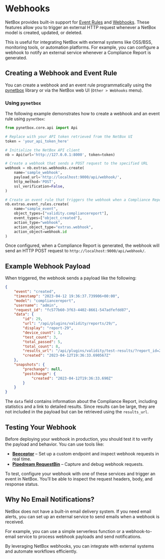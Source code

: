 # Webhooks

NetBox provides built-in support for [Event Rules](https://netboxlabs.com/docs/netbox/en/stable/models/extras/eventrule/) and [Webhooks](https://netboxlabs.com/docs/netbox/en/stable/models/extras/webhook/). These features allow you to trigger an external HTTP request whenever a NetBox model is created, updated, or deleted.

This is useful for integrating NetBox with external systems like OSS/BSS, monitoring tools, or automation platforms. For example, you can configure a webhook to notify an external service whenever a Compliance Report is generated.

## Creating a Webhook and Event Rule

You can create a webhook and an event rule programmatically using the [pynetbox](https://github.com/netbox-community/pynetbox) library or via the NetBox web UI (`Other > Webhooks` menu).

### Using `pynetbox`

The following example demonstrates how to create a webhook and an event rule using `pynetbox`:

```python
from pynetbox.core.api import Api

# Replace with your API token retrieved from the NetBox UI
token = 'your_api_token_here'

# Initialize the NetBox API client
nb = Api(url='http://127.0.0.1:8000', token=token)

# Create a webhook that sends a POST request to the specified URL
webhook = nb.extras.webhooks.create(
    name='sample_webhook',
    payload_url='http://localhost:9000/api/webhook/',
    http_method='POST',
    ssl_verification=False,
)

# Create an event rule that triggers the webhook when a Compliance Report is created
nb.extras.event_rules.create(
    name="sample_event",
    object_types=["validity.compliancereport"],
    event_types=["object_created"],
    action_type="webhook",
    action_object_type="extras.webhook",
    action_object=webhook.id
)
```

Once configured, when a Compliance Report is generated, the webhook will send an HTTP POST request to `http://localhost:9000/api/webhook/`.

## Example Webhook Payload

When triggered, the webhook sends a payload like the following:

```json
{
    "event": "created",
    "timestamp": "2023-04-12 19:36:37.739906+00:00",
    "model": "compliancereport",
    "username": "admin",
    "request_id": "fc577b60-3f63-4402-8661-547adfefdd87",
    "data": {
        "id": 29,
        "url": "/api/plugins/validity/reports/29/",
        "display": "report-29",
        "device_count": 3,
        "test_count": 3,
        "total_passed": 5,
        "total_count": 8,
        "results_url": "/api/plugins/validity/test-results/?report_id=29",
        "created": "2023-04-12T19:36:33.690567Z"
    },
    "snapshots": {
        "prechange": null,
        "postchange": {
            "created": "2023-04-12T19:36:33.690Z"
        }
    }
}
```

The `data` field contains information about the Compliance Report, including statistics and a link to detailed results. Since results can be large, they are not included in the payload but can be retrieved using the `results_url`.

## Testing Your Webhook

Before deploying your webhook in production, you should test it to verify the payload and behavior. You can use tools like:

- **[Beeceptor](https://beeceptor.com/)** – Set up a custom endpoint and inspect webhook requests in real time.
- **[Pipedream RequestBin](https://pipedream.com/requestbin)** – Capture and debug webhook requests.

To test, configure your webhook with one of these services and trigger an event in NetBox. You’ll be able to inspect the request headers, body, and response status.

## Why No Email Notifications?

NetBox does not have a built-in email delivery system. If you need email alerts, you can set up an external service to send emails when a webhook is received.

For example, you can use a simple serverless function or a webhook-to-email service to process webhook payloads and send notifications.

By leveraging NetBox webhooks, you can integrate with external systems and automate workflows efficiently.
